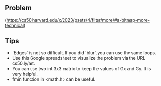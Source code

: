 ## Problem
(https://cs50.harvard.edu/x/2023/psets/4/filter/more/#a-bitmap-more-technical)

## Tips
* 'Edges' is not so difficult. If you did 'blur', you can use the same loops.
* Use this Google spreadsheet to visualize the problem via the URL cs50.ly/art.
* You can use two int 3x3 matrix to keep the values of Gx and Gy. It is very helpful.
* fmin function in <math.h> can be useful. 
